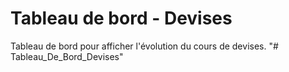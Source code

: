 # Tableau de bord - Devises
Tableau de bord pour afficher l'évolution du cours de devises.
"# Tableau_De_Bord_Devises" 
